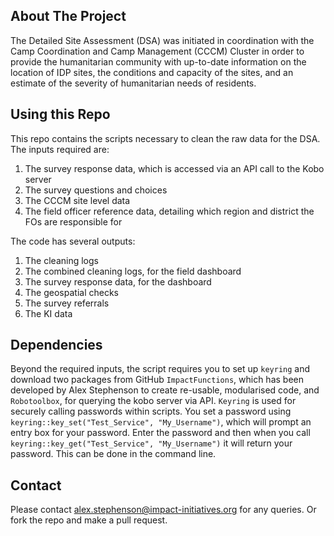 ## About The Project

The Detailed Site Assessment (DSA) was initiated in coordination with the Camp Coordination and Camp Management (CCCM) Cluster in order to provide the humanitarian community with up-to-date information on the location of IDP sites, the conditions and capacity of the sites, and an estimate of the severity of humanitarian needs of residents.

## Using this Repo

This repo contains the scripts necessary to clean the raw data for the DSA. The inputs required are:

1. The survey response data, which is accessed via an API call to the Kobo server
2. The survey questions and choices
3. The CCCM site level data
4. The field officer reference data, detailing which region and district the FOs are responsible for
 
The code has several outputs:

1. The cleaning logs
2. The combined cleaning logs, for the field dashboard
3. The survey response data, for the dashboard
4. The geospatial checks
5. The survey referrals
6. The KI data

## Dependencies

Beyond the required inputs, the script requires you to set up `keyring` and download two packages from GitHub `ImpactFunctions`, which has been developed by Alex Stephenson to create re-usable, modularised code, and `Robotoolbox`, for querying the kobo server via API. `Keyring` is used for securely calling passwords within scripts. You set a password using `keyring::key_set("Test_Service", "My_Username")`, which will prompt an entry box for your password. Enter the password and then when you call `keyring::key_get("Test_Service", "My_Username")` it will return your password. This can be done in the command line. 

## Contact

Please contact alex.stephenson@impact-initiatives.org for any queries. Or fork the repo and make a pull request. 